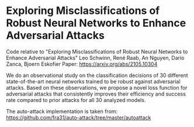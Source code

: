 # Exploring Misclassifications of Robust Neural Networks to Enhance Adversarial Attacks

Code relative to "Exploring Misclassifications of Robust Neural Networks to Enhance Adversarial Attacks" Leo Schwinn, René Raab, An Nguyen, Dario Zanca, Bjoern Eskofier Paper: https://arxiv.org/abs/2105.10304

We do an observational study on the classification decisions of 30 different state-of-the-art neural networks trained to be
robust against adversarial attacks. Based on these observations, we propose a novel loss function for adversarial attacks that
consistently improves their efficiency and success rate compared to prior attacks for all 30 analyzed models.

The auto-attack implementation is taken from: https://github.com/fra31/auto-attack/tree/master/autoattack
